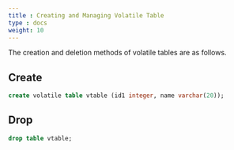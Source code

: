 ```yaml
---
title : Creating and Managing Volatile Table
type : docs
weight: 10
---
```


The creation and deletion methods of volatile tables are as follows.

## Create

```sql
create volatile table vtable (id1 integer, name varchar(20));
```


## Drop

```sql
drop table vtable;
```